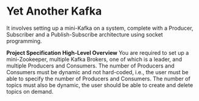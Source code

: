 # Yet Another Kafka

It involves setting up a mini-Kafka on a system, complete with a Producer, Subscriber and a Publish-Subscribe architecture using socket programming.


**Project Specification**
**High-Level Overview**
You are required to set up a mini-Zookeeper, multiple Kafka Brokers, one of which is
a leader, and multiple Producers and Consumers.
The number of Producers and Consumers must be dynamic and not hard-coded, i.e.,
the user must be able to specify the number of Producers and Consumers.
The number of topics must also be dynamic, the user should be able to create and
delete topics on demand.

